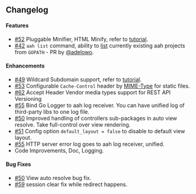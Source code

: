 ## Changelog

#### Features

* [#52](https://github.com/go-aah/aah/issues/52) Pluggable Minifier, HTML Minify, refer to [tutorial](/tutorial/html-minify.html).
* [#42](https://github.com/go-aah/aah/issues/42) `aah list` command, ability to [list](aah-cli-tool.html#command-list) currently existing aah projects from `GOPATH` - PR by [@adelowo](https://github.com/adelowo).

#### Enhancements

* [#49](https://github.com/go-aah/aah/issues/49) Wildcard Subdomain support, refer to [tutorial](/tutorial/domain-subdomain-and-wildcard-subdomain.html).
* [#53](https://github.com/go-aah/aah/issues/53) Configurable `Cache-Control` header by [MIME-Type](static-files.html#cache-control) for static files.
* [#62](https://github.com/go-aah/aah/issues/62) Accept Header Vendor media types support for REST API Versioning
* [#55](https://github.com/go-aah/aah/issues/55) Bind Go Logger to aah log receiver. You can have unified log of third-party libs to one log file.
* [#50](https://github.com/go-aah/aah/issues/50) Improved handling of controllers sub-packages in auto view resolve. Take full-control over view rendering.
* [#51](https://github.com/go-aah/aah/issues/51) Config option `default_layout = false` to disable to default view layout.
* [#55](https://github.com/go-aah/aah/issues/55) HTTP server error log goes to aah log receiver, unified.
* Code Improvements, Doc, Logging.

#### Bug Fixes

* [#50](https://github.com/go-aah/aah/issues/50) View auto resolve bug fix.
* [#59](https://github.com/go-aah/aah/issues/59) session clear fix while redirect happens.
